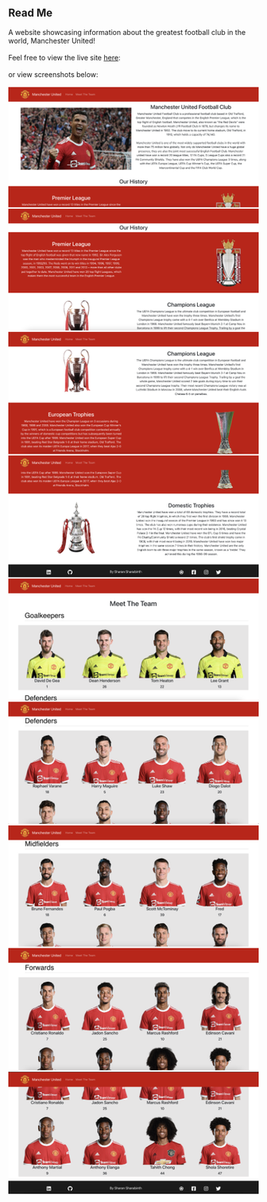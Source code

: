## Read Me
A website showcasing information about the greatest football club in the world, Manchester United! 
<br>
<br>
Feel free to view the live site [here](https://man-utd.herokuapp.com/):
<br>
<br>
or view screenshots below:
<br>
<br>
![alt text](./src/Images/screenshots/Image-1.png)
<br>
![alt text](./src/Images/screenshots/Image-2.png)
<br>
![alt text](./src/Images/screenshots/Image-3.png)
<br>
![alt text](./src/Images/screenshots/4.png)
<br>
![alt text](./src/Images/screenshots/Image-5.png)
<br>
![alt text](./src/Images/screenshots/Image-6.png)
<br>
![alt text](./src/Images/screenshots/Image-7.png)
<br>
![alt text](./src/Images/screenshots/Image-8.png)
<br>
![alt text](./src/Images/screenshots/Image-9.png)
<br>
